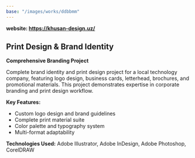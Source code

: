 ```yaml
---
base: "/images/works/ddbbmm"
---
```

**website: https://khusan-design.uz/**

## Print Design & Brand Identity

**Comprehensive Branding Project**

Complete brand identity and print design project for a local technology company, featuring logo design, business cards, letterhead, brochures, and promotional materials. This project demonstrates expertise in corporate branding and print design workflow.

**Key Features:**
- Custom logo design and brand guidelines
- Complete print material suite
- Color palette and typography system
- Multi-format adaptability

**Technologies Used:** Adobe Illustrator, Adobe InDesign, Adobe Photoshop, CorelDRAW
